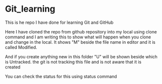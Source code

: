 # Git_learning
This is he repo I have done for learning Git and GitHub

Here I have cloned the repo from github repository into my local using clone command 
and I am writing this to show what will happen when you clone and change in the local. It shows "M" beside the file name in editor and it is called Modified. 

And if you create anything new in this folder "U" will be shown beside which is Untracked. the git is not tracking this file and is not aware that it is created

You can check the status for this using status command